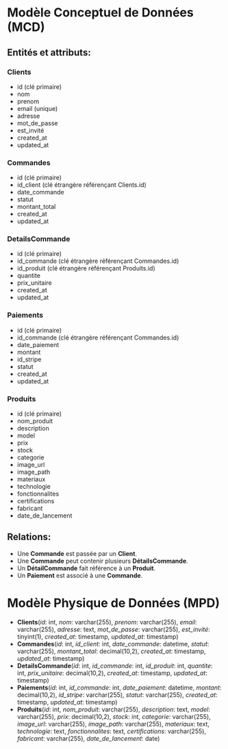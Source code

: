 
# Modèle Conceptuel de Données (MCD)

## Entités et attributs:

### Clients
- id (clé primaire)
- nom
- prenom
- email (unique)
- adresse
- mot_de_passe
- est_invité
- created_at
- updated_at

### Commandes
- id (clé primaire)
- id_client (clé étrangère référençant Clients.id)
- date_commande
- statut
- montant_total
- created_at
- updated_at

### DetailsCommande
- id (clé primaire)
- id_commande (clé étrangère référençant Commandes.id)
- id_produit (clé étrangère référençant Produits.id)
- quantite
- prix_unitaire
- created_at
- updated_at

### Paiements
- id (clé primaire)
- id_commande (clé étrangère référençant Commandes.id)
- date_paiement
- montant
- id_stripe
- statut
- created_at
- updated_at

### Produits
- id (clé primaire)
- nom_produit
- description
- model
- prix
- stock
- categorie
- image_url
- image_path
- materiaux
- technologie
- fonctionnalites
- certifications
- fabricant
- date_de_lancement

## Relations:

- Une **Commande** est passée par un **Client**.
- Une **Commande** peut contenir plusieurs **DétailsCommande**.
- Un **DétailCommande** fait référence à un **Produit**.
- Un **Paiement** est associé à une **Commande**.

# Modèle Physique de Données (MPD)

- **Clients**(*id*: int, *nom*: varchar(255), *prenom*: varchar(255), *email*: varchar(255), *adresse*: text, *mot_de_passe*: varchar(255), *est_invité*: tinyint(1), *created_at*: timestamp, *updated_at*: timestamp)
- **Commandes**(*id*: int, *id_client*: int, *date_commande*: datetime, *statut*: varchar(255), *montant_total*: decimal(10,2), *created_at*: timestamp, *updated_at*: timestamp)
- **DetailsCommande**(*id*: int, *id_commande*: int, *id_produit*: int, *quantite*: int, *prix_unitaire*: decimal(10,2), *created_at*: timestamp, *updated_at*: timestamp)
- **Paiements**(*id*: int, *id_commande*: int, *date_paiement*: datetime, *montant*: decimal(10,2), *id_stripe*: varchar(255), *statut*: varchar(255), *created_at*: timestamp, *updated_at*: timestamp)
- **Produits**(*id*: int, *nom_produit*: varchar(255), *description*: text, *model*: varchar(255), *prix*: decimal(10,2), *stock*: int, *categorie*: varchar(255), *image_url*: varchar(255), *image_path*: varchar(255), *materiaux*: text, *technologie*: text, *fonctionnalites*: text, *certifications*: varchar(255), *fabricant*: varchar(255), *date_de_lancement*: date)
